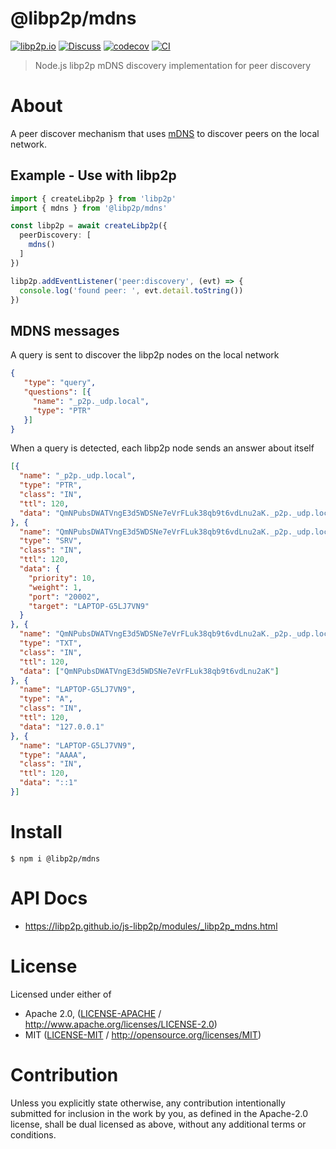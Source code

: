 # @libp2p/mdns

[![libp2p.io](https://img.shields.io/badge/project-libp2p-yellow.svg?style=flat-square)](http://libp2p.io/)
[![Discuss](https://img.shields.io/discourse/https/discuss.libp2p.io/posts.svg?style=flat-square)](https://discuss.libp2p.io)
[![codecov](https://img.shields.io/codecov/c/github/libp2p/js-libp2p.svg?style=flat-square)](https://codecov.io/gh/libp2p/js-libp2p)
[![CI](https://img.shields.io/github/actions/workflow/status/libp2p/js-libp2p/main.yml?branch=main\&style=flat-square)](https://github.com/libp2p/js-libp2p/actions/workflows/main.yml?query=branch%3Amain)

> Node.js libp2p mDNS discovery implementation for peer discovery

# About

<!--

!IMPORTANT!

Everything in this README between "# About" and "# Install" is automatically
generated and will be overwritten the next time the doc generator is run.

To make changes to this section, please update the @packageDocumentation section
of src/index.js or src/index.ts

To experiment with formatting, please run "npm run docs" from the root of this
repo and examine the changes made.

-->

A peer discover mechanism that uses [mDNS](https://datatracker.ietf.org/doc/html/rfc6762) to discover peers on the local network.

## Example - Use with libp2p

```TypeScript
import { createLibp2p } from 'libp2p'
import { mdns } from '@libp2p/mdns'

const libp2p = await createLibp2p({
  peerDiscovery: [
    mdns()
  ]
})

libp2p.addEventListener('peer:discovery', (evt) => {
  console.log('found peer: ', evt.detail.toString())
})
```

## MDNS messages

A query is sent to discover the libp2p nodes on the local network

```JSON
{
   "type": "query",
   "questions": [{
     "name": "_p2p._udp.local",
     "type": "PTR"
   }]
}
```

When a query is detected, each libp2p node sends an answer about itself

```JSON
[{
  "name": "_p2p._udp.local",
  "type": "PTR",
  "class": "IN",
  "ttl": 120,
  "data": "QmNPubsDWATVngE3d5WDSNe7eVrFLuk38qb9t6vdLnu2aK._p2p._udp.local"
}, {
  "name": "QmNPubsDWATVngE3d5WDSNe7eVrFLuk38qb9t6vdLnu2aK._p2p._udp.local",
  "type": "SRV",
  "class": "IN",
  "ttl": 120,
  "data": {
    "priority": 10,
    "weight": 1,
    "port": "20002",
    "target": "LAPTOP-G5LJ7VN9"
  }
}, {
  "name": "QmNPubsDWATVngE3d5WDSNe7eVrFLuk38qb9t6vdLnu2aK._p2p._udp.local",
  "type": "TXT",
  "class": "IN",
  "ttl": 120,
  "data": ["QmNPubsDWATVngE3d5WDSNe7eVrFLuk38qb9t6vdLnu2aK"]
}, {
  "name": "LAPTOP-G5LJ7VN9",
  "type": "A",
  "class": "IN",
  "ttl": 120,
  "data": "127.0.0.1"
}, {
  "name": "LAPTOP-G5LJ7VN9",
  "type": "AAAA",
  "class": "IN",
  "ttl": 120,
  "data": "::1"
}]
```

# Install

```console
$ npm i @libp2p/mdns
```

# API Docs

- <https://libp2p.github.io/js-libp2p/modules/_libp2p_mdns.html>

# License

Licensed under either of

- Apache 2.0, ([LICENSE-APACHE](LICENSE-APACHE) / <http://www.apache.org/licenses/LICENSE-2.0>)
- MIT ([LICENSE-MIT](LICENSE-MIT) / <http://opensource.org/licenses/MIT>)

# Contribution

Unless you explicitly state otherwise, any contribution intentionally submitted for inclusion in the work by you, as defined in the Apache-2.0 license, shall be dual licensed as above, without any additional terms or conditions.
